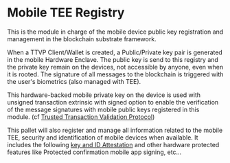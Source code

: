 # Mobile TEE Registry


This is the module in charge of the mobile device public key registration and management in the blockchain substrate framework.

When a TTVP Client/Wallet is created, a Public/Private key pair is generated in the mobile Hardware Enclave. The public key is send to this registry and the private key remain on the devices, not accessible by anyone, even when it is rooted. The signature of all messages to the blockchain is triggered with the user's biometrics (also managed with TEE).

This hardware-backed mobile private key on the device is used with unsigned transaction extrinsic with signed option to enable the verification of the message signatures with mobile public keys registered in this module. (cf [Trusted Transaction Validation Protocol](./TTVP.md))

This pallet will also register and manage all information related to the mobile TEE, security and identification of mobile devices when available. It includes the following  [key and ID Attestation](./HBMK.md) and other hardware protected  features like  Protected confirmation mobile app signing, etc...

